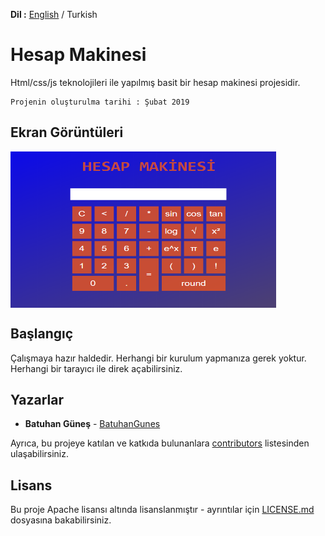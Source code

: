 **Dil :** [English](https://github.com/BatuhanGunes/Calculator) / Turkish

# Hesap Makinesi

Html/css/js teknolojileri ile yapılmış basit bir hesap makinesi projesidir.

```
Projenin oluşturulma tarihi : Şubat 2019
```

## Ekran Görüntüleri

<img align="center" width="425" height="250" src="https://github.com/BatuhanGunes/Calculator/blob/master/screenshots/Calculator.png">

## Başlangıç

Çalışmaya hazır haldedir. Herhangi bir kurulum yapmanıza gerek yoktur. Herhangi bir tarayıcı ile direk açabilirsiniz.

## Yazarlar

* **Batuhan Güneş**  - [BatuhanGunes](https://github.com/BatuhanGunes)

Ayrıca, bu projeye katılan ve katkıda bulunanlara [contributors](https://github.com/BatuhanGunes/Calculator/graphs/contributors) listesinden ulaşabilirsiniz.

## Lisans

Bu proje Apache lisansı altında lisanslanmıştır - ayrıntılar için [LICENSE.md](https://github.com/BatuhanGunes/Calculator/blob/master/LICENSE) dosyasına bakabilirsiniz.

